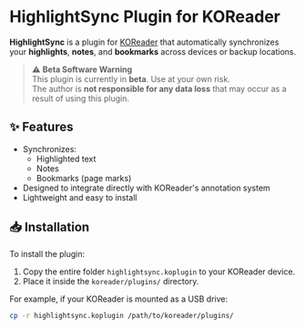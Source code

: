 # HighlightSync Plugin for KOReader

**HighlightSync** is a plugin for [KOReader](https://github.com/koreader/koreader) that automatically synchronizes your **highlights**, **notes**, and **bookmarks** across devices or backup locations.

> ⚠️ **Beta Software Warning**  
> This plugin is currently in **beta**. Use at your own risk.  
> The author is **not responsible for any data loss** that may occur as a result of using this plugin.


## ✨ Features

- Synchronizes:
  - Highlighted text
  - Notes
  - Bookmarks (page marks)
- Designed to integrate directly with KOReader's annotation system
- Lightweight and easy to install

## 📥 Installation

To install the plugin:

1. Copy the entire folder `highlightsync.koplugin` to your KOReader device.
2. Place it inside the `koreader/plugins/` directory.

For example, if your KOReader is mounted as a USB drive:
```bash
cp -r highlightsync.koplugin /path/to/koreader/plugins/
